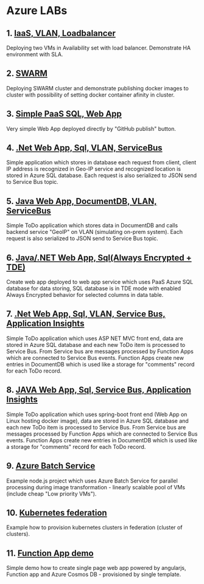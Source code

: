 # Azure LABs 

## 1. [IaaS, VLAN, Loadbalancer](iaas-vlan-loadbalancer/README.md)

Deploying two VMs in Availability set with load balancer. Demonstrate HA environment with SLA.

## 2. [SWARM](swarm/README.md)

Deploying SWARM cluster and demonstrate publishing docker images to cluster with possibility of setting docker container afinity in cluster.

## 3. [Simple PaaS SQL, Web App](simple-paas-sql-webapp/README.md)

Very simple Web App deployed directly by "GitHub publish" button.

## 4. [.Net Web App, Sql, VLAN, ServiceBus](net-webapp-sql-vnet-servicebus/README.md)

Simple application which stores in database each request from client, client IP address is recognized in Geo-IP service and recognized location is stored in Azure SQL database. Each request is also serialized to JSON send to Service Bus topic.

## 5. [Java Web App, DocumentDB, VLAN, ServiceBus](java-webapp-documentdb-servicebus/README.md)

Simple ToDo application which stores data in DocumentDB and calls backend service "GeoIP" on VLAN (simulating on-prem system). Each request is also serialized to JSON send to Service Bus topic.

## 6. [Java/.NET Web App, Sql(Always Encrypted + TDE)](java-net-webapp-sql-always-encrypted/README.md)

Create web app deployed to web app service which uses PaaS Azure SQL database for data storing, SQL database is in TDE mode with enabled Always Encrypted behavior for selected columns in data table.

## 7. [.Net Web App, Sql, VLAN, Service Bus, Application Insights](net-webapp-sql-servicebus-insights/README.md)

Simple ToDo application which uses ASP NET MVC front end, data are stored in Azure SQL database and each new ToDo item is processed to Service Bus. From Service bus are messages processed by Function Apps which are connected to Service Bus events. Function Apps create new entries in DocumentDB which is used like a storage for "comments" record for each ToDo record.  

## 8. [JAVA Web App, Sql, Service Bus, Application Insights](java-webapp-sql-servicebus-insights/README.md)

Simple ToDo application which uses spring-boot front end (Web App on Linux hosting docker image), data are stored in Azure SQL database and each new ToDo item is processed to Service Bus. From Service bus are messages processed by Function Apps which are connected to Service Bus events. Function Apps create new entries in DocumentDB which is used like a storage for "comments" record for each ToDo record. 

## 9. [Azure Batch Service](azbatch/README.md)

Example node.js project which uses Azure Batch Service for parallel processing during image transformation - linearly scalable pool of VMs (include cheap "Low priority VMs").

## 10. [Kubernetes federation](kubefed/README.md)

Example how to provision kubernetes clusters in federation (cluster of clusters).    

## 11. [Function App demo](../../../functionapp-demo)

Simple demo how to create single page web app powered by angularjs, Function app and Azure Cosmos DB - provisioned by single template.    


